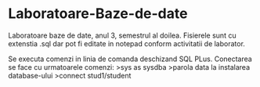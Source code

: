 # Laboratoare-Baze-de-date

  Laboratoare baze de date, anul 3, semestrul al doilea.
  Fisierele sunt cu extenstia .sql dar pot fi editate in notepad conform
activitatii de laborator.

  Se executa comenzi in linia de comanda deschizand SQL PLus.
  Conectarea se face cu urmatoarele comenzi:
    >sys as sysdba
    >parola data la instalarea database-ului
    >connect stud1/student

